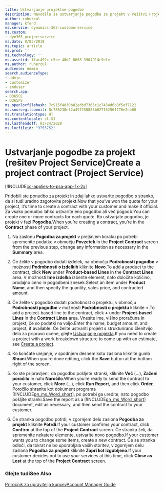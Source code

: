 ```yaml
---
title: Ustvarjanje projektne pogodbe
description: Navodila za ustvarjanje pogodbe za projekt v rešitvi Project Service
author: ruhercul
manager: kfend
ms.service: dynamics-365-customerservice
ms.custom:
- dyn365-projectservice
ms.date: 8/03/2018
ms.topic: article
ms.prod: ''
ms.technology: ''
ms.assetid: ffac492c-c5ce-40d2-8068-3904914c9efe
ms.author: ruhercul
audience: Admin
search.audienceType:
- admin
- customizer
- enduser
search.app:
- D365CE
- D365PS
ms.openlocfilehash: 7c915f4830b82edbd7365c1c7434d6b8f5ef7122
ms.sourcegitcommit: 8c786230ef2a497280885b827162561776e2eb00
ms.translationtype: HT
ms.contentlocale: sl-SI
ms.lasthandoff: 03/24/2020
ms.locfileid: "3755752"
---
```

# <a name="create-a-project-contract-project-service"></a><span data-ttu-id="fcec0-103">Ustvarjanje pogodbe za projekt (rešitev Project Service)</span><span class="sxs-lookup"><span data-stu-id="fcec0-103">Create a project contract (Project Service)</span></span>

[!INCLUDE[cc-applies-to-psa-app-1x-2x](../includes/cc-applies-to-psa-app-1x-2x.md)]

<span data-ttu-id="fcec0-104">Pridobili ste ponudbo za projekt in zdaj lahko ustvarite pogodbo s stranko, da si tudi uradno zagotovite projekt.</span><span class="sxs-lookup"><span data-stu-id="fcec0-104">Now that you’ve won the quote for your project, it’s time to create a contract with your customer and make it official.</span></span> <span data-ttu-id="fcec0-105">Za vsako ponudbo lahko ustvarite eno pogodbo ali več pogodb.</span><span class="sxs-lookup"><span data-stu-id="fcec0-105">You can create one or more contracts for each quote.</span></span> <span data-ttu-id="fcec0-106">Ko ustvarjate pogodbo, je projekt v fazi **Pogodba**.</span><span class="sxs-lookup"><span data-stu-id="fcec0-106">When you’re creating a contract, you’re in the **Contract** phase of your project.</span></span>  
  
1. <span data-ttu-id="fcec0-107">Na zaslonu **Pogodba za projekt** v prejšnjem koraku po potrebi spremenite podatke v območju **Povzetek**.</span><span class="sxs-lookup"><span data-stu-id="fcec0-107">In the **Project Contract** screen from the previous step, change any information as necessary in the **Summary** area.</span></span>  
  
2. <span data-ttu-id="fcec0-108">Če želite v pogodbo dodati izdelek, na območju **Podrobnosti pogodbe** v možnosti **Podrobnosti o izdelkih** kliknite **Novo**.</span><span class="sxs-lookup"><span data-stu-id="fcec0-108">To add a product to the contract, click **New** under **Product-based Lines** in the **Contract Lines** area.</span></span> <span data-ttu-id="fcec0-109">V možnosti **Ime izdelka** izberite element, nato določite količino, prodajno ceno in pogodbeni znesek.</span><span class="sxs-lookup"><span data-stu-id="fcec0-109">Select an item under **Product Name**, and then specify the quantity, sales price, and contracted amount.</span></span>  
  
3. <span data-ttu-id="fcec0-110">Če želite v pogodbo dodati podrobnost o projektu, v območju **Podrobnosti pogodbe** v možnosti **Podrobnosti o projektu** kliknite **+**.</span><span class="sxs-lookup"><span data-stu-id="fcec0-110">To add a project-based line to the contract, click **+** under **Project-based Lines** in the **Contract Lines** area.</span></span> <span data-ttu-id="fcec0-111">Vnesite ime, višino proračuna in projekt, če so podatki na voljo.</span><span class="sxs-lookup"><span data-stu-id="fcec0-111">Enter the name, budget amount, and project, if available.</span></span> <span data-ttu-id="fcec0-112">Če želite ustvariti projekt s strukturirano členitvijo dela za pripravo ocene, glejte [Ustvarjanje projekta](../project-service/create-project.md).</span><span class="sxs-lookup"><span data-stu-id="fcec0-112">If you need to create a project with a work breakdown structure to come up with an estimate, see [Create a project](../project-service/create-project.md).</span></span>  
  
4. <span data-ttu-id="fcec0-113">Ko končate urejanje, v spodnjem desnem kotu zaslona kliknite gumb **Shrani**.</span><span class="sxs-lookup"><span data-stu-id="fcec0-113">When you’re done editing, click the **Save** button at the bottom right of the screen.</span></span>  
  
5. <span data-ttu-id="fcec0-114">Ko ste pripravljeni, da pogodbo pošljete stranki, kliknite **Več** (…), **Zaženi poročilo** in nato **Naročilo**.</span><span class="sxs-lookup"><span data-stu-id="fcec0-114">When you’re ready to send the contract to your customer, click **More** (…), click **Run Report**, and then click **Order**.</span></span> <span data-ttu-id="fcec0-115">Poročilo shranite kot dokument programa [!INCLUDE[pn_ms_Word_short](../includes/pn-ms-word-short.md)], po potrebi ga uredite, nato pogodbo pošljite stranki.</span><span class="sxs-lookup"><span data-stu-id="fcec0-115">Save the report as a [!INCLUDE[pn_ms_Word_short](../includes/pn-ms-word-short.md)] document, edit as necessary, and then send the contract to your customer.</span></span>  
  
6. <span data-ttu-id="fcec0-116">Če stranka pogodbo potrdi, v zgornjem delu zaslona **Pogodba za projekt** kliknite **Potrdi**.</span><span class="sxs-lookup"><span data-stu-id="fcec0-116">If your customer confirms your contract, click **Confirm** at the top of the **Project Contract** screen.</span></span> <span data-ttu-id="fcec0-117">Če stranka želi, da spremenite nekatere elemente, ustvarite novo pogodbo.</span><span class="sxs-lookup"><span data-stu-id="fcec0-117">If your customer wants you to change some items, create a new contract.</span></span> <span data-ttu-id="fcec0-118">Če se stranka odloči, da tokrat ne bo uporabljala vaših storitev, v zgornjem delu zaslona **Pogodba za projekt** kliknite **Zapri kot izgubljeno**.</span><span class="sxs-lookup"><span data-stu-id="fcec0-118">If your customer decides not to use your services at this time, click **Close as Lost** at the top of the **Project Contract** screen.</span></span>  
  
### <a name="see-also"></a><span data-ttu-id="fcec0-119">Glejte tudi</span><span class="sxs-lookup"><span data-stu-id="fcec0-119">See Also</span></span>  
 [<span data-ttu-id="fcec0-120">Priročnik za upravitelja kupcev</span><span class="sxs-lookup"><span data-stu-id="fcec0-120">Account Manager Guide</span></span>](../project-service/account-manager-guide.md)
